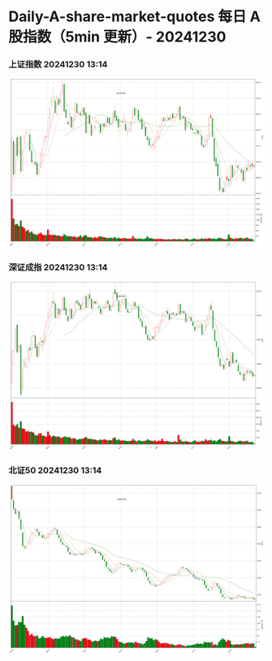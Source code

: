 
# Daily-A-share-market-quotes 每日 A 股指数（5min 更新）- 20241230

### 上证指数 20241230 13:14
![](./fig/2024/12/20241230-sh000001.png)

### 深证成指 20241230 13:14
![](./fig/2024/12/20241230-sz399001.png)

### 北证50 20241230 13:14
![](./fig/2024/12/20241230-bj899050.png)
